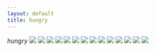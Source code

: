 ```yaml
---
layout: default
title: hungry
---
```


*hungry*
<img src="/img/hungry/000216630001.jpg">
<img src="/img/hungry/000216630009.jpg">
<img src="/img/hungry/000216630011.jpg">
<img src="/img/hungry/000216630010.jpg">
<img src="/img/hungry/000216630013.jpg">
<img src="/img/hungry/000216630012.jpg">
<img src="/img/hungry/000216630014.jpg">
<img src="/img/hungry/000216630015.jpg">
<img src="/img/hungry/000216630016.jpg">
<img src="/img/hungry/000216630017.jpg">
<img src="/img/hungry/000216630019.jpg">
<img src="/img/hungry/000216630022.jpg">
<img src="/img/hungry/000216630020.jpg">
<img src="/img/hungry/000216630021.jpg">
